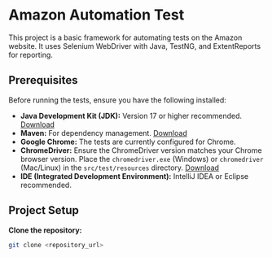 # Amazon Automation Test

This project is a basic framework for automating tests on the Amazon website. It uses Selenium WebDriver with Java, TestNG, and ExtentReports for reporting.

## Prerequisites

Before running the tests, ensure you have the following installed:

* **Java Development Kit (JDK):** Version 17 or higher recommended.  [Download](https://www.oracle.com/java/technologies/downloads/)
* **Maven:**  For dependency management. [Download](https://maven.apache.org/download.cgi)
* **Google Chrome:**  The tests are currently configured for Chrome.
* **ChromeDriver:** Ensure the ChromeDriver version matches your Chrome browser version.  Place the `chromedriver.exe` (Windows) or `chromedriver` (Mac/Linux) in the `src/test/resources` directory. [Download](https://chromedriver.chromium.org/downloads)
* **IDE (Integrated Development Environment):** IntelliJ IDEA or Eclipse recommended.

## Project Setup

**Clone the repository:**
   ```bash
   git clone <repository_url>
